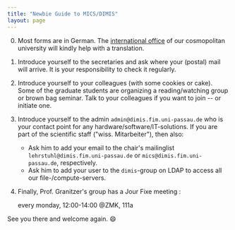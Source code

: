 ```yaml
---
title: "Newbie Guide to MICS/DIMIS"
layout: page
---
```


0. Most forms are in German. The
   [international office](http://www.uni-passau.de/en/international/)
   of our cosmopolitan university will kindly help with a translation.
1. Introduce yourself to the secretaries and ask where your (postal)
   mail will arrive. It is your responsibility to check it regularly.
2. Introduce yourself to your colleagues (with some cookies or
   cake). Some of the graduate students are organizing a
   reading/watching group or brown bag seminar. Talk to your
   colleagues if you want to join -- or initiate one.
3. Introduce yourself to the admin `admin@dimis.fim.uni-passau.de` who
   is your contact point for any hardware/software/IT-solutions. If
   you are part of the scientific staff ("wiss. Mitarbeiter"), then
   also:
   - Ask him to add your email to the chair's mailinglist
     `lehrstuhl@dimis.fim.uni-passau.de` or
     `mics@dimis.fim.uni-passau.de`, respectively.
   - Ask him to add your user to the `dimis`-group on LDAP to access
     all our file-/compute-servers.
4. Finally, Prof. Granitzer's group has a Jour Fixe meeting :

    every monday, 12:00-14:00 @ZMK, 111a

See you there and welcome again. :smile:
